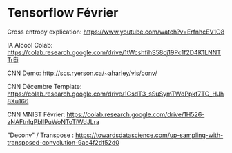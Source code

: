 # Tensorflow Février


Cross entropy explication: https://www.youtube.com/watch?v=ErfnhcEV1O8

IA Alcool Colab: https://colab.research.google.com/drive/1tWcshfihS58cj19Pc1f2D4K1LNNTTrEi

CNN Demo: http://scs.ryerson.ca/~aharley/vis/conv/

CNN Décembre Template: https://colab.research.google.com/drive/1GsdT3_sSuSymTWdPpkf7TG_HJh8Xu166

CNN MNIST Février: https://colab.research.google.com/drive/1H526-zNAFtnlqPbIlPuWoNToTiWdJLra

"Deconv" / Transpose : https://towardsdatascience.com/up-sampling-with-transposed-convolution-9ae4f2df52d0
